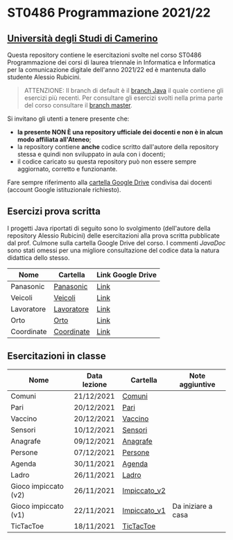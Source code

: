 # ST0486 Programmazione 2021/22

## [Università degli Studi di Camerino](https://www.unicam.it)

Questa repository contiene le esercitazioni svolte nel corso ST0486 Programmazione dei corsi di laurea triennale in Informatica e Informatica
per la comunicazione digitale dell'anno 2021/22 ed è mantenuta dallo studente Alessio Rubicini.

> ATTENZIONE: Il branch di default è il [branch Java](https://github.com/alessiorubicini/ST0486-PROGRAMMAZIONE-UNICAM2122/tree/java) il quale contiene gli esercizi più recenti. Per consultare gli esercizi svolti nella prima parte del corso consultare il [branch master](https://github.com/alessiorubicini/ST0486-PROGRAMMAZIONE-UNICAM2122/tree/master).

Si invitano gli utenti a tenere presente che:
- **la presente NON È una repository ufficiale dei docenti e non è in alcun modo affiliata all'Ateneo**;
- la repository contiene **anche** codice scritto dall'autore della repository stessa e quindi non sviluppato in aula con i docenti;
- il codice caricato su questa repository può non essere sempre aggiornato, corretto e funzionante.

Fare sempre riferimento alla [cartella Google Drive](https://drive.google.com/drive/u/1/folders/1e-Q81TlmG_w784olLX7hXzYXw727Wb_k) condivisa dai docenti (account Google istituzionale richiesto).

## Esercizi prova scritta
I progetti Java riportati di seguito sono lo svolgimento (dell'autore della repository Alessio Rubicini) delle esercitazioni alla prova scritta pubblicate dal prof. Culmone sulla cartella Google Drive del corso.
I commenti *JavaDoc* sono stati omessi per una migliore consultazione del codice data la natura didattica dello stesso.

| Nome                              	    | Cartella                                   						| Link Google Drive		  																					|
| ----------------------------------------- | ----------------------------------------------------------------- | --------------------------------------------------------------------------------------------------------- |
| Panasonic					    			| [Panasonic](Panasonic/src/it/unicam/cs/prog/panasonic)			| [Link](https://drive.google.com/file/d/1zPT5MvLkeZObJlVOMgoT3i1Vajr2fold/view?usp=sharing)	|
| Veicoli					    			| [Veicoli](Veicoli/src/it/unicam/cs/prog/veicoli)			 		| [Link](https://drive.google.com/file/d/19Icp4zJ0eNfzqfEWYOV2yK9WRaDX1ACl/view?usp=sharing)	|
| Lavoratore					    		| [Lavoratore](Lavoratore/src/it/unicam/cs/prog/lavoratore)			| [Link](https://drive.google.com/file/d/1T0M24txZ7JRDXziAt5mN4QF59ZKzWl55/view?usp=sharing)	|
| Orto					    				| [Orto](Orto/src/it/unicam/cs/prog/orto)				 			| [Link](https://docs.google.com/document/d/1mf7QTQXJiXdnMUr0PVILKhhrHpV7Ihf91fcuzkywOQU/edit?usp=sharing)	|
| Coordinate					    		| [Coordinate](Coordinate/src/it/unicam/cs/prog/coordinate)			| [Link](https://docs.google.com/document/d/1DvXb8_4QQTOa4PZenoXw_rS27lek1WXGYlTI6E4Ahz4/edit?usp=sharing)	|

## Esercitazioni in classe
| Nome                              	    | Data lezione	    | Cartella                                   						| Note aggiuntive		  	|
| ----------------------------------------- | ----------------- | ----------------------------------------------------------------- | ------------------------- |
| Comuni					    			| 21/12/2021        | [Comuni](Comuni/src/it/unicam/cs/prog/comuni)			 			| 						   	|
| Pari							    		| 20/12/2021        | [Pari](Pari/src/it/unicam/cs/prog/pari)							| 						   	|
| Vaccino					    			| 20/12/2021        | [Vaccino](Vaccino/src/it/unicam/cs/prog/vaccino)			 		| 						   	|
| Sensori					    			| 10/12/2021        | [Sensori](Sensori/src/it/unicam/cs/prog/sensori)			 		| 						   	|
| Anagrafe					    			| 09/12/2021        | [Anagrafe](Anagrafe/src/it/unicam/cs/prog/anagrafe)			 	| 						   	|
| Persone					    			| 07/12/2021        | [Persone](Persone/src/it/unicam/cs/prog/persone)			 		| 						   	|
| Agenda					    			| 30/11/2021        | [Agenda](Agenda/src/it/unicam/cs/prog/agenda)			 			| 						   	|
| Ladro					    				| 26/11/2021        | [Ladro](Ladro/src/it/unicam/cs/prog/ladro)			 			| 						   	|
| Gioco impiccato (v2)				    	| 26/11/2021        | [Impiccato_v2](Impiccato_v2/src/it/unicam/cs/prog/impiccatov2)  	| 							|
| Gioco impiccato (v1)				    	| 22/11/2021        | [Impiccato_v1](Impiccato_v1/src/it/unicam/cs/prog/impiccato)  	| Da iniziare a casa	 	|
| TicTacToe				    				| 18/11/2021        | [TicTacToe](TicTacToe/src/it/unicam/cs/prog/ttt)			 		| 						   	|